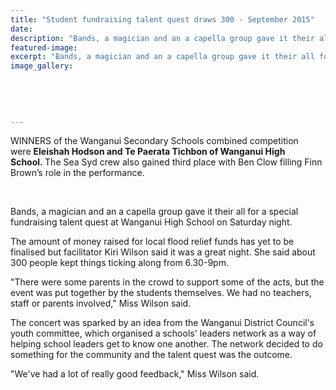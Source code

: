 ```yaml
---
title: "Student fundraising talent quest draws 300 - September 2015"
date: 
description: "Bands, a magician and an a capella group gave it their all for a special fundraising talent quest at Wanganui High School on Saturday night, Wanganui Chronicle 7/9/15..."
featured-image: 
excerpt: "Bands, a magician and an a capella group gave it their all for a special fundraising talent quest at Wanganui High School on Saturday night."
image_gallery:
	
	
	
	
	
---
```


<p>WINNERS of the Wanganui Secondary Schools combined competition were&nbsp;<strong>Eleishah Hodson and Te Paerata Tichbon of Wanganui High School.&nbsp;</strong>The Sea Syd crew also gained third place with Ben Clow filling Finn Brown&rsquo;s role in the performance. <span>&nbsp;</span></p>
<p><span><br /></span></p>
<p>Bands, a magician and an a capella group gave it their all for a special fundraising talent quest at Wanganui High School on Saturday night.</p>
<p>The amount of money raised for local flood relief funds has yet to be finalised but facilitator Kiri Wilson said it was a great night. She said about 300 people kept things ticking along from 6.30-9pm.</p>
<p>"There were some parents in the crowd to support some of the acts, but the event was put together by the students themselves. We had no teachers, staff or parents involved," Miss Wilson said.</p>
<p>The concert was sparked by an idea from the Wanganui District Council's youth committee, which organised a schools' leaders network as a way of helping school leaders get to know one another. The network decided to do something for the community and the talent quest was the outcome.</p>
<p>"We've had a lot of really good feedback," Miss Wilson said.</p>

